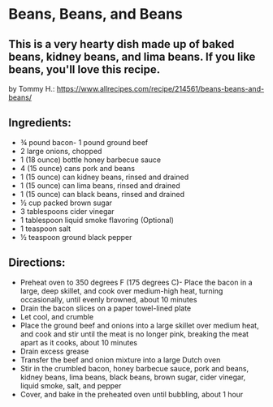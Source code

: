 
# Beans, Beans, and Beans

## This is a very hearty dish made up of baked beans, kidney beans, and lima beans. If you like beans, you'll love this recipe.

by Tommy H.: https://www.allrecipes.com/recipe/214561/beans-beans-and-beans/

## Ingredients:
- ¾ pound bacon- 1 pound ground beef
- 2 large onions, chopped
- 1 (18 ounce) bottle honey barbecue sauce
- 4 (15 ounce) cans pork and beans
- 1 (15 ounce) can kidney beans, rinsed and drained
- 1 (15 ounce) can lima beans, rinsed and drained
- 1 (15 ounce) can black beans, rinsed and drained
- ½ cup packed brown sugar
- 3 tablespoons cider vinegar
- 1 tablespoon liquid smoke flavoring  (Optional)
- 1 teaspoon salt
- ½ teaspoon ground black pepper


## Directions:
- Preheat oven to 350 degrees F (175 degrees C)- Place the bacon in a large, deep skillet, and cook over medium-high heat, turning occasionally, until evenly browned, about 10 minutes
- Drain the bacon slices on a paper towel-lined plate
- Let cool, and crumble
- Place the ground beef and onions into a large skillet over medium heat, and cook and stir until the meat is no longer pink, breaking the meat apart as it cooks, about 10 minutes
- Drain excess grease
- Transfer the beef and onion mixture into a large Dutch oven
- Stir in the crumbled bacon, honey barbecue sauce, pork and beans, kidney beans, lima beans, black beans, brown sugar, cider vinegar, liquid smoke, salt, and pepper
- Cover, and bake in the preheated oven until bubbling, about 1 hour

